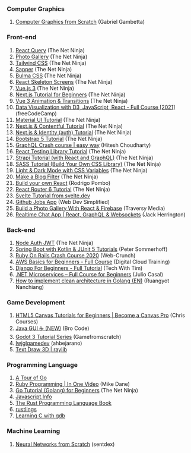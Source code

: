 ### Computer Graphics

1. [Computer Graphics from Scratch](https://gabrielgambetta.com/computer-graphics-from-scratch/) (Gabriel Gambetta)

### Front-end

1. [React Query](https://www.youtube.com/playlist?list=PL4cUxeGkcC9jpi7Ptjl5b50p9gLjOFani) (The Net Ninja)
2. [Photo Gallery](https://www.youtube.com/watch?v=vUe91uOx7R0) (The Net Ninja)
3. [Tailwind CSS](https://www.youtube.com/playlist?list=PL4cUxeGkcC9gpXORlEHjc5bgnIi5HEGhw) (The Net Ninja)
4. [Sapper](https://www.youtube.com/playlist?list=PL4cUxeGkcC9gdr4Qhx83gBBcID-KMe-PQ) (The Net Ninja)
5. [Bulma CSS](https://www.youtube.com/playlist?list=PL4cUxeGkcC9iXItWKbaQxcyDT1u6E7a8a) (The Net Ninja)
6. [React Skeleton Screens](https://www.youtube.com/playlist?list=PL4cUxeGkcC9i6bZhMuAzQpC6YgLmB4k4-) (The Net Ninja)
7. [Vue.js 3](https://youtube.com/playlist?list=PL4cUxeGkcC9hYYGbV60Vq3IXYNfDk8At1) (The Net Ninja)
8. [Next.js Tutorial for Beginners](https://youtube.com/playlist?list=PL4cUxeGkcC9g9gP2onazU5-2M-AzA8eBw) (The Net Ninja)
9. [Vue 3 Animation & Transitions](https://youtube.com/playlist?list=PL4cUxeGkcC9ghm7-iTfS9n468Kp7l9Ipu) (The Net Ninja)
10. [Data Visualization with D3, JavaScript, React - Full Course [2021]](https://youtu.be/2LhoCfjm8R4) (freeCodeCamp)
11. [Material UI Tutorial](https://youtube.com/playlist?list=PL4cUxeGkcC9gjxLvV4VEkZ6H6H4yWuS58) (The Net Ninja)
12. [Next.js & Contentful Tutorial](https://youtube.com/playlist?list=PL4cUxeGkcC9jClk8wl1yJcN3Zlrr8YSA1) (The Net Ninja)
13. [Next.js & Identity (auth) Tutorial](https://youtube.com/playlist?list=PL4cUxeGkcC9ig-veuRaLI4QB0Ws8xMzjv) (The Net Ninja)
14. [Bootstrap 5 Tutorial](https://youtube.com/playlist?list=PL4cUxeGkcC9joIM91nLzd_qaH_AimmdAR) (The Net Ninja)
15. [GraphQL Crash course | easy way](https://youtu.be/_Zss2Mbz4Bs) (Hitesh Choudharty)
16. [React Testing Library Tutorial](https://youtube.com/playlist?list=PL4cUxeGkcC9gm4_-5UsNmLqMosM-dzuvQ) (The Net Ninja)
17. [Strapi Tutorial (with React and GraphQL)](https://youtube.com/playlist?list=PL4cUxeGkcC9h6OY8_8Oq6JerWqsKdAPxn) (The Net Ninja)
18. [SASS Tutorial (Build Your Own CSS Library)](https://youtube.com/playlist?list=PL4cUxeGkcC9jxJX7vojNVK-o8ubDZEcNb) (The Net Ninja)
19. [Light & Dark Mode with CSS Variables](https://youtube.com/playlist?list=PL4cUxeGkcC9jXaLsxbEmsPSOlb40ZLaKN) (The Net Ninja)
20. [Make a Blog Filter](https://youtube.com/playlist?list=PL4cUxeGkcC9jlP640kkF-7gs7Wk-N53ZZ) (The Net Ninja)
21. [Build your own React](https://pomb.us/build-your-own-react/) (Rodrigo Pombo)
22. [React Router 6 Tutorial](https://youtube.com/playlist?list=PL4cUxeGkcC9h7F1LWaQ7MAI8ptg5VjvxJ) (The Net Ninja)
23. [Svelte Tutorial from svelte.dev](https://svelte.dev/tutorial)
24. [Github Jobs App](https://www.youtube.com/watch?v=fxY1q4SCB64) (Web Dev Simplified)
25. [Build a Photo Gallery With React & Firebase](https://youtu.be/vUe91uOx7R0) (Traversy Media)
26. [Realtime Chat App | React, GraphQL & Websockets](https://youtu.be/E3NHd-PkLrQ) (Jack Herrington)

### Back-end

1. [Node Auth JWT](https://www.youtube.com/playlist?list=PL4cUxeGkcC9iqqESP8335DA5cRFp8loyp) (The Net Ninja)
2. [Spring Boot with Kotlin & JUnit 5 Tutorials](https://youtube.com/playlist?list=PL6gx4Cwl9DGDPsneZWaOFg0H2wsundyGr) (Peter Sommerhoff)
3. [Ruby On Rails Crash Course 2020](https://youtu.be/B3Fbujmgo60) (Web-Crunch)
4. [AWS Basics for Beginners - Full Course](https://youtu.be/ulprqHHWjng) (Digital Cloud Training)
5. [Django For Beginners - Full Tutorial](https://youtu.be/sm1mokevMWk) (Tech With Tim)
6. [.NET Microservices – Full Course for Beginners](https://youtu.be/CqCDOosvZIk) (Julio Casal)
7. [How to implement clean architecture in Golang (EN)](https://medium.com/@rayato159/how-to-implement-clean-architecture-in-golang-en-f50d66378ebf) (Ruangyot Nanchiang)

### Game Development

1. [HTML5 Canvas Tutorials for Beginners | Become a Canvas Pro](https://youtube.com/playlist?list=PLpPnRKq7eNW3We9VdCfx9fprhqXHwTPXL) (Chris Courses)
2. [Java GUI ☕ (NEW)](https://youtu.be/Kmgo00avvEw) (Bro Code)
3. [Godot 3 Tutorial Series](https://youtube.com/playlist?list=PLS9MbmO_ssyDk79j9ewONxV88fD5e_o5d) (Gamefromscratch)
4. [lwjglgamedev](https://ahbejarano.gitbook.io/lwjglgamedev/) (ahbejarano)
5. [Text Draw 3D | raylib](https://github.com/raysan5/raylib/blob/master/examples/text/text_draw_3d.c)

### Programming Language

1. [A Tour of Go](https://tour.golang.org/welcome)
2. [Ruby Programming | In One Video](https://youtu.be/8wZ2ZD--VTk) (Mike Dane)
3. [Go Tutorial (Golang) for Beginners](https://youtube.com/playlist?list=PL4cUxeGkcC9gC88BEo9czgyS72A3doDeM) (The Net Ninja)
4. [Javascript.Info](https://javascript.info/)
5. [The Rust Programming Language Book](https://doc.rust-lang.org/book/)
6. [rustlings](https://github.com/rust-lang/rustlings)
7. [Learning C with gdb](https://www.recurse.com/blog/5-learning-c-with-gdb)

### Machine Learning

1. [Neural Networks from Scratch](https://youtube.com/playlist?list=PLQVvvaa0QuDcjD5BAw2DxE6OF2tius3V3) (sentdex)
